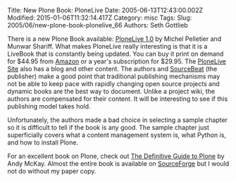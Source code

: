 Title: New Plone Book: PloneLive
Date: 2005-06-13T12:43:00.002Z
Modified: 2015-01-06T11:32:14.417Z
Category: misc
Tags: 
Slug: 2005/06/new-plone-book-plonelive_66
Authors: Seth Gottlieb

There is a new Plone Book available: [PloneLive 1.0](http://plonelive.com/) by Michel Pelletier and Munwar Shariff. What makes PloneLive really interesting is that it is a LiveBook that is constantly being updated. You can buy it print on demand for $44.95 from [Amazon](http://www.amazon.com) or a year's subscription for $29.95. The [PloneLive Site](http://plonelive.com) also has a blog and other content. The authors and [SourceBeat](http://www.sourcebeat.com/) (the publisher) make a good point that traditional publishing mechanisms may not be able to keep pace with rapidly changing open source projects and dynamic books are the best way to document. Unlike a project wiki, the authors are compensated for their content. It will be interesting to see if this publishing model takes hold.  

Unfortunately, the authors made a bad choice in selecting a sample chapter so it is difficult to tell if the book is any good. The sample chapter just superficially covers what a content management system is, what Python is, and how to install Plone.   

For an excellent book on Plone, check out [The Definitive Guide to Plone](http://www.amazon.com/exec/obidos/redirect?link_code=ur2&amp;camp=1789&amp;tag=contenthere-20&amp;creative=9325&amp;path=tg/detail/-/1590593294/qid=1118684966/sr=8-1/ref=pd_csp_1?v=glance%26s=books%26n=507846) by Andy McKay. Almost the entire book is available on [SourceForge](http://sourceforge.net/projects/plone-docs) but I would not do without my paper copy.
